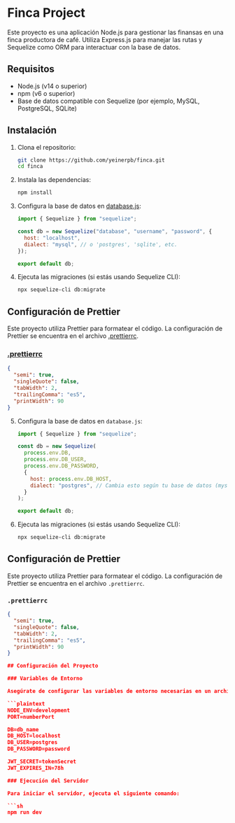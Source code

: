 # Finca Project

Este proyecto es una aplicación Node.js para gestionar las finansas en una finca productora de café. Utiliza Express.js para manejar las rutas y Sequelize como ORM para interactuar con la base de datos.

## Requisitos

- Node.js (v14 o superior)
- npm (v6 o superior)
- Base de datos compatible con Sequelize (por ejemplo, MySQL, PostgreSQL, SQLite)

## Instalación

1. Clona el repositorio:

   ```sh
   git clone https://github.com/yeinerpb/finca.git
   cd finca
   ```

2. Instala las dependencias:

   ```sh
   npm install
   ```

3. Configura la base de datos en [database.js](http://_vscodecontentref_/2):

   ```javascript
   import { Sequelize } from "sequelize";

   const db = new Sequelize("database", "username", "password", {
     host: "localhost",
     dialect: "mysql", // o 'postgres', 'sqlite', etc.
   });

   export default db;
   ```

4. Ejecuta las migraciones (si estás usando Sequelize CLI):
   ```sh
   npx sequelize-cli db:migrate
   ```

## Configuración de Prettier

Este proyecto utiliza Prettier para formatear el código. La configuración de Prettier se encuentra en el archivo [.prettierrc](http://_vscodecontentref_/3).

### [.prettierrc](http://_vscodecontentref_/4)

```json
{
  "semi": true,
  "singleQuote": false,
  "tabWidth": 2,
  "trailingComma": "es5",
  "printWidth": 90
}
```

5. Configura la base de datos en `database.js`:

   ```javascript
   import { Sequelize } from "sequelize";

   const db = new Sequelize(
     process.env.DB,
     process.env.DB_USER,
     process.env.DB_PASSWORD,
     {
       host: process.env.DB_HOST,
       dialect: "postgres", // Cambia esto según tu base de datos (mysql, sqlite, etc.)
     }
   );

   export default db;
   ```

6. Ejecuta las migraciones (si estás usando Sequelize CLI):

   ```sh
   npx sequelize-cli db:migrate
   ```

## Configuración de Prettier

Este proyecto utiliza Prettier para formatear el código. La configuración de Prettier se encuentra en el archivo `.prettierrc`.

### `.prettierrc`

````json
{
  "semi": true,
  "singleQuote": false,
  "tabWidth": 2,
  "trailingComma": "es5",
  "printWidth": 90
}

## Configuración del Proyecto

### Variables de Entorno

Asegúrate de configurar las variables de entorno necesarias en un archivo `.env` en la raíz del proyecto. Aquí tienes un ejemplo de las variables de entorno necesarias:

```plaintext
NODE_ENV=development
PORT=numberPort

DB=db_name
DB_HOST=localhost
DB_USER=postgres
DB_PASSWORD=password

JWT_SECRET=tokenSecret
JWT_EXPIRES_IN=78h

### Ejecución del Servidor

Para iniciar el servidor, ejecuta el siguiente comando:

```sh
npm run dev
````
